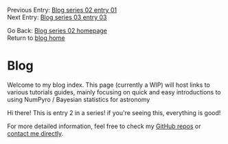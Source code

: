 Previous Entry: [Blog series 02 entry 01](.\..\02_01_entryone\entry02-02.html)  
 Next Entry: [Blog series 03 entry 03](.\..\02_03_entrythree\item2.html)  
  
  
Go Back: [Blog series 02 homepage](.\..\02home.html)  
Return to [blog home](.\..\..\bloghome.html)  
  
# Blog
  

  
Welcome to my blog index. This page (currently a WIP) will host links to various tutorials guides, mainly focusing on quick and easy introductions to using NumPyro / Bayesian statistics for astronomy  
  
  
Hi there! This is entry 2 in a series! if you're seeing this, everything is good!  
  
For more detailed information, feel free to check my [GitHub repos](https://github.com/HughMcDougall/) or [contact me directly](hughmcdougallemail@gmail.com).  
  
